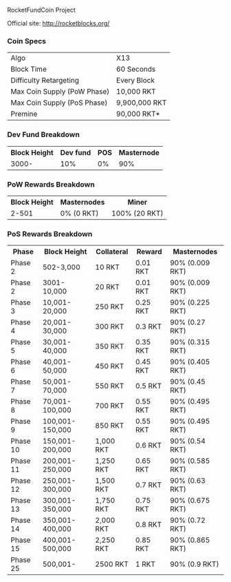 RocketFundCoin Project

Official site: http://rocketblocks.org/
### Coin Specs
<table>
<tr><td>Algo</td><td>X13</td></tr>
<tr><td>Block Time</td><td>60 Seconds</td></tr>
<tr><td>Difficulty Retargeting</td><td>Every Block</td></tr>
<tr><td>Max Coin Supply (PoW Phase)</td><td>10,000 RKT</td></tr>
<tr><td>Max Coin Supply (PoS Phase)</td><td>9,900,000 RKT</td></tr>
<tr><td>Premine</td><td>90,000 RKT*</td></tr>
</table>

### Dev Fund Breakdown

<table>
<th>Block Height</th><th>Dev fund</th><th>POS</th><th>Masternode</th>
<tr><td>3000-</td><td>10%</td><td>0%</td><td>90%</td></tr>
</table>

### PoW Rewards Breakdown

<table>
<th>Block Height</th><th>Masternodes</th><th>Miner</th>
<tr><td>2-501</td><td>0% (0 RKT)</td><td>100% (20 RKT)</td></tr>
</table>

### PoS Rewards Breakdown

<table>
<th>Phase</th><th>Block Height</th><th>Collateral</th><th>Reward</th><th>Masternodes</th>
<tr><td>Phase 2</td><td>502-3,000</td><td>10 RKT</td><td>0.01 RKT</td><td>90% (0.009 RKT)</td></tr>
<tr><td>Phase 2</td><td>3001-10,000</td><td>20 RKT</td><td>0.01 RKT</td><td>90% (0.009 RKT)</td></tr>
<tr><td>Phase 3</td><td>10,001-20,000</td><td>250 RKT</td><td>0.25 RKT</td><td>90% (0.225 RKT)</td></tr>
<tr><td>Phase 4</td><td>20,001-30,000</td><td>300 RKT</td><td>0.3 RKT</td><td>90% (0.27 RKT)</td></tr>
<tr><td>Phase 5</td><td>30,001-40,000</td><td>350 RKT</td><td>0.35 RKT</td><td>90% (0.315 RKT)</td></tr>
<tr><td>Phase 6</td><td>40,001-50,000</td><td>450 RKT</td><td>0.45 RKT</td><td>90% (0.405 RKT)</td></tr>
<tr><td>Phase 7</td><td>50,001-70,000</td><td>550 RKT</td><td>0.5 RKT</td><td>90% (0.45 RKT)</td></tr>
<tr><td>Phase 8</td><td>70,001-100,000</td><td>700 RKT</td><td>0.55 RKT</td><td>90% (0.495 RKT)</td></tr>
<tr><td>Phase 9</td><td>100,001-150,000</td><td>850 RKT</td><td>0.55 RKT</td><td>90% (0.495 RKT)</td></tr>
<tr><td>Phase 10</td><td>150,001-200,000</td><td>1,000 RKT</td><td>0.6 RKT</td><td>90% (0.54 RKT)</td></tr>
<tr><td>Phase 11</td><td>200,001-250,000</td><td>1,250 RKT</td><td>0.65 RKT</td><td>90% (0.585 RKT)</td></tr>
<tr><td>Phase 12</td><td>250,001-300,000</td><td>1,500 RKT</td><td>0.7 RKT</td><td>90% (0.63 RKT)</td></tr>
<tr><td>Phase 13</td><td>300,001-350,000</td><td>1,750 RKT</td><td>0.75 RKT</td><td>90% (0.675 RKT)</td></tr>
<tr><td>Phase 14</td><td>350,001-400,000</td><td>2,000 RKT</td><td>0.8 RKT</td><td>90% (0.72 RKT)</td></tr>
<tr><td>Phase 15</td><td>400,001-500,000</td><td>2,250 RKT</td><td>0.85 RKT</td><td>90% (0.865 RKT)</td></tr>
<tr><td>Phase 25</td><td>500,001-</td><td>2500 RKT</td><td>1 RKT</td><td>90% (0.9 RKT)</td></tr>
</table>

